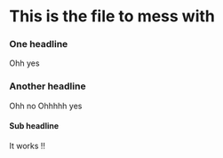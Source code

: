 This is the file to mess with
=============================


### One headline

Ohh yes


### Another headline

Ohh no
Ohhhhh yes

#### Sub headline

It works !!
